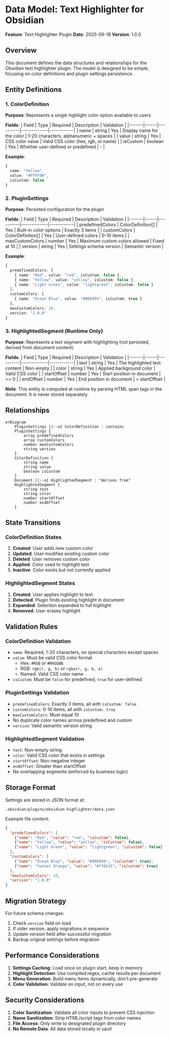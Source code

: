 # Data Model: Text Highlighter for Obsidian

**Feature**: Text Highlighter Plugin
**Date**: 2025-09-18
**Version**: 1.0.0

## Overview
This document defines the data structures and relationships for the Obsidian text highlighter plugin. The model is designed to be simple, focusing on color definitions and plugin settings persistence.

## Entity Definitions

### 1. ColorDefinition

**Purpose**: Represents a single highlight color option available to users

**Fields**:
| Field | Type | Required | Description | Validation |
|-------|------|----------|-------------|------------|
| name | string | Yes | Display name for the color | 1-20 characters, alphanumeric + spaces |
| value | string | Yes | CSS color value | Valid CSS color (hex, rgb, or name) |
| isCustom | boolean | Yes | Whether user-defined or predefined | - |

**Example**:
```typescript
{
  name: "Yellow",
  value: "#FFFF00",
  isCustom: false
}
```

### 2. PluginSettings

**Purpose**: Persisted configuration for the plugin

**Fields**:
| Field | Type | Required | Description | Validation |
|-------|------|----------|-------------|------------|
| predefinedColors | ColorDefinition[] | Yes | Built-in color options | Exactly 3 items |
| customColors | ColorDefinition[] | Yes | User-defined colors | 0-10 items |
| maxCustomColors | number | Yes | Maximum custom colors allowed | Fixed at 10 |
| version | string | Yes | Settings schema version | Semantic version |

**Example**:
```typescript
{
  predefinedColors: [
    { name: "Red", value: "red", isCustom: false },
    { name: "Yellow", value: "yellow", isCustom: false },
    { name: "Light Green", value: "lightgreen", isCustom: false }
  ],
  customColors: [
    { name: "Ocean Blue", value: "#006994", isCustom: true }
  ],
  maxCustomColors: 10,
  version: "1.0.0"
}
```

### 3. HighlightedSegment (Runtime Only)

**Purpose**: Represents a text segment with highlighting (not persisted, derived from document content)

**Fields**:
| Field | Type | Required | Description | Validation |
|-------|------|----------|-------------|------------|
| text | string | Yes | The highlighted text content | Non-empty |
| color | string | Yes | Applied background color | Valid CSS color |
| startOffset | number | Yes | Start position in document | >= 0 |
| endOffset | number | Yes | End position in document | > startOffset |

**Note**: This entity is computed at runtime by parsing HTML span tags in the document. It is never stored separately.

## Relationships

```mermaid
erDiagram
    PluginSettings ||--o{ ColorDefinition : contains
    PluginSettings {
        array predefinedColors
        array customColors
        number maxCustomColors
        string version
    }
    ColorDefinition {
        string name
        string value
        boolean isCustom
    }
    Document ||--o{ HighlightedSegment : "derives from"
    HighlightedSegment {
        string text
        string color
        number startOffset
        number endOffset
    }
```

## State Transitions

### ColorDefinition States
1. **Created**: User adds new custom color
2. **Updated**: User modifies existing custom color
3. **Deleted**: User removes custom color
4. **Applied**: Color used to highlight text
5. **Inactive**: Color exists but not currently applied

### HighlightedSegment States
1. **Created**: User applies highlight to text
2. **Detected**: Plugin finds existing highlight in document
3. **Expanded**: Selection expanded to full highlight
4. **Removed**: User erases highlight

## Validation Rules

### ColorDefinition Validation
- `name`: Required, 1-20 characters, no special characters except spaces
- `value`: Must be valid CSS color format
  - Hex: `#RGB` or `#RRGGBB`
  - RGB: `rgb(r, g, b)` or `rgba(r, g, b, a)`
  - Named: Valid CSS color name
- `isCustom`: Must be `false` for predefined, `true` for user-defined

### PluginSettings Validation
- `predefinedColors`: Exactly 3 items, all with `isCustom: false`
- `customColors`: 0-10 items, all with `isCustom: true`
- `maxCustomColors`: Must equal 10
- No duplicate color names across predefined and custom
- `version`: Valid semantic version string

### HighlightedSegment Validation
- `text`: Non-empty string
- `color`: Valid CSS color that exists in settings
- `startOffset`: Non-negative integer
- `endOffset`: Greater than startOffset
- No overlapping segments (enforced by business logic)

## Storage Format

Settings are stored in JSON format at:
```
.obsidian/plugins/obsidian-highlighter/data.json
```

Example file content:
```json
{
  "predefinedColors": [
    {"name": "Red", "value": "red", "isCustom": false},
    {"name": "Yellow", "value": "yellow", "isCustom": false},
    {"name": "Light Green", "value": "lightgreen", "isCustom": false}
  ],
  "customColors": [
    {"name": "Ocean Blue", "value": "#006994", "isCustom": true},
    {"name": "Sunset Orange", "value": "#ff6b35", "isCustom": true}
  ],
  "maxCustomColors": 10,
  "version": "1.0.0"
}
```

## Migration Strategy

For future schema changes:
1. Check `version` field on load
2. If older version, apply migrations in sequence
3. Update version field after successful migration
4. Backup original settings before migration

## Performance Considerations

1. **Settings Caching**: Load once on plugin start, keep in memory
2. **Highlight Detection**: Use compiled regex, cache results per document
3. **Menu Generation**: Build menu items dynamically, don't pre-generate
4. **Color Validation**: Validate on input, not on every use

## Security Considerations

1. **Color Sanitization**: Validate all color inputs to prevent CSS injection
2. **Name Sanitization**: Strip HTML/script tags from color names
3. **File Access**: Only write to designated plugin directory
4. **No Remote Data**: All data stored locally in vault